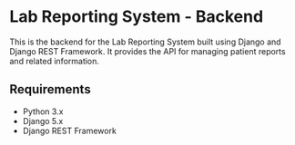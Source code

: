 # Lab Reporting System - Backend

This is the backend for the Lab Reporting System built using Django and Django REST Framework. It provides the API for managing patient reports and related information.

## Requirements

- Python 3.x
- Django 5.x
- Django REST Framework
